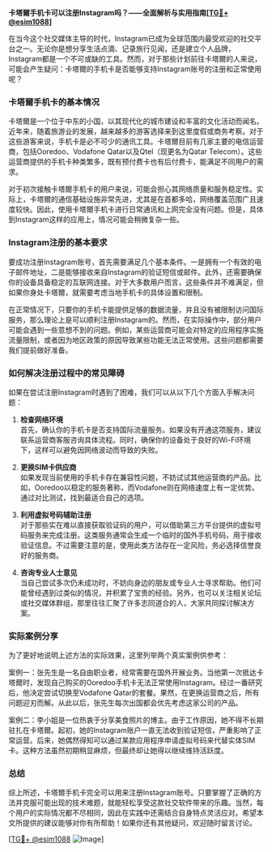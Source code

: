 **卡塔爾手机卡可以注册Instagram吗？——全面解析与实用指南[[TG💪+ @esim1088](https://t.me/s/esim1088)]**

在当今这个社交媒体主导的时代，Instagram已成为全球范围内最受欢迎的社交平台之一。无论你是想分享生活点滴、记录旅行见闻，还是建立个人品牌，Instagram都是一个不可或缺的工具。然而，对于那些计划前往卡塔爾的人来说，可能会产生疑问：卡塔爾的手机卡是否能够支持Instagram账号的注册和正常使用呢？

### 卡塔爾手机卡的基本情况

卡塔爾是一个位于中东的小国，以其现代化的城市建设和丰富的文化活动而闻名。近年来，随着旅游业的发展，越来越多的游客选择来到这里度假或商务考察。对于这些游客来说，手机卡是必不可少的通讯工具。卡塔爾目前有几家主要的电信运营商，包括Ooredoo、Vodafone Qatar以及Qtel（现更名为Qatar Telecom）。这些运营商提供的手机卡种类繁多，既有预付费卡也有后付费卡，能满足不同用户的需求。

对于初次接触卡塔爾手机卡的用户来说，可能会担心其网络质量和服务稳定性。实际上，卡塔爾的通信基础设施非常先进，尤其是在首都多哈，网络覆盖范围广且速度较快。因此，使用卡塔爾手机卡进行日常通讯和上网完全没有问题。但是，具体到Instagram这样的应用上，情况可能会稍微复杂一些。

### Instagram注册的基本要求

要成功注册Instagram账号，首先需要满足几个基本条件。一是拥有一个有效的电子邮件地址，二是能够接收来自Instagram的验证短信或邮件。此外，还需要确保你的设备具备稳定的互联网连接。对于大多数用户而言，这些条件并不难满足，但如果你身处卡塔爾，就需要考虑当地手机卡的具体设置和限制。

在正常情况下，只要你的手机卡能提供足够的数据流量，并且没有被限制访问国际服务，那么理论上是可以顺利注册Instagram的。然而，在实际操作中，部分用户可能会遇到一些意想不到的问题。例如，某些运营商可能会对特定的应用程序实施流量限制，或者因为地区政策的原因导致某些功能无法正常使用。这些问题都需要我们提前做好准备。

### 如何解决注册过程中的常见障碍

如果在尝试注册Instagram时遇到了困难，我们可以从以下几个方面入手解决问题：

1. **检查网络环境**  
   首先，确认你的手机卡是否支持国际流量服务。如果没有开通这项服务，建议联系运营商客服咨询具体流程。同时，确保你的设备处于良好的Wi-Fi环境下，这样可以避免因网络波动而导致的失败。

2. **更换SIM卡供应商**  
   如果发现当前使用的手机卡存在兼容性问题，不妨试试其他运营商的产品。比如，Ooredoo以稳定的服务著称，而Vodafone则在网络速度上有一定优势。通过对比测试，找到最适合自己的选项。

3. **利用虚拟号码辅助注册**  
   对于那些实在难以直接获取验证码的用户，可以借助第三方平台提供的虚拟号码服务来完成注册。这类服务通常会生成一个临时的国外手机号码，用于接收验证信息。不过需要注意的是，使用此类方法存在一定风险，务必选择信誉良好的服务商。

4. **咨询专业人士意见**  
   当自己尝试多次仍未成功时，不妨向身边的朋友或专业人士寻求帮助。他们可能曾经遇到过类似的情况，并积累了宝贵的经验。另外，也可以关注相关论坛或社交媒体群组，那里往往汇聚了许多志同道合的人，大家共同探讨解决方案。

### 实际案例分享

为了更好地说明上述方法的实际效果，这里列举两个真实案例供参考：

案例一：张先生是一名自由职业者，经常需要在国外开展业务。当他第一次抵达卡塔爾时，发现自己购买的Ooredoo手机卡无法正常使用Instagram。经过一番研究后，他决定尝试切换至Vodafone Qatar的套餐。果然，在更换运营商之后，所有问题迎刃而解。从此以后，张先生每次出国都会优先考虑这家公司的产品。

案例二：李小姐是一位热衷于分享美食照片的博主。由于工作原因，她不得不长期驻扎在卡塔爾。起初，她的Instagram账户一直无法收到验证短信，严重影响了正常运营。后来，她偶然得知可以通过某款应用程序申请虚拟号码来代替实体SIM卡。这种方法虽然初期稍显麻烦，但最终却让她得以继续维持活跃度。

### 总结

综上所述，卡塔爾手机卡完全可以用来注册Instagram账号。只要掌握了正确的方法并克服可能出现的技术难题，就能轻松享受这款社交软件带来的乐趣。当然，每个用户的实际情况都不尽相同，因此在实践中还需结合自身特点灵活应对。希望本文所提供的建议能够对你有所帮助！如果你还有其他疑问，欢迎随时留言讨论。

[[TG💪+ @esim1088](https://t.me/s/esim1088) ![Image](https://i.postimg.cc/4NQfJmqS/Snipaste-2025-05-13-00-14-12.png)]